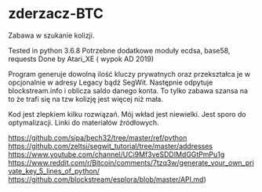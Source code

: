 # zderzacz-BTC
Zabawa w szukanie kolizji.

Tested in python 3.6.8
Potrzebne dodatkowe moduły ecdsa, base58, requests
Done by Atari_XE ( wypok AD 2019)

Program generuje dowolną ilość kluczy prywatnych oraz przekształca je w opcjonalnie w adresy Legacy bądź SegWit.
Następnie odpytuje blockstream.info i oblicza saldo danego konta.
To tylko zabawa szansa na to że trafi się na tzw kolizję jest więcej niż mała.

Kod jest zlepkiem kilku rozwiązań. Mój wkład jest niewielki. Jest sporo do optymalizacji.
Linki do materiałów źródłowych. 

https://github.com/sipa/bech32/tree/master/ref/python
https://github.com/zeltsi/segwit_tutorial/tree/master/addresses
https://www.youtube.com/channel/UCi9Mf3veSDDIMdGGtPmPu1g
https://www.reddit.com/r/Bitcoin/comments/7tzq3w/generate_your_own_private_key_5_lines_of_python/
https://github.com/blockstream/esplora/blob/master/API.md)
 
